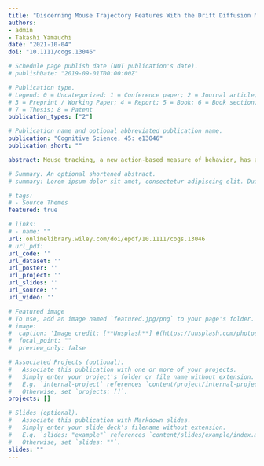 ```yaml
---
title: "Discerning Mouse Trajectory Features With the Drift Diffusion Model"
authors:
- admin
- Takashi Yamauchi
date: "2021-10-04"
doi: "10.1111/cogs.13046"

# Schedule page publish date (NOT publication's date).
# publishDate: "2019-09-01T00:00:00Z"

# Publication type.
# Legend: 0 = Uncategorized; 1 = Conference paper; 2 = Journal article;
# 3 = Preprint / Working Paper; 4 = Report; 5 = Book; 6 = Book section;
# 7 = Thesis; 8 = Patent
publication_types: ["2"]

# Publication name and optional abbreviated publication name.
publication: "Cognitive Science, 45: e13046"
publication_short: ""

abstract: Mouse tracking, a new action-based measure of behavior, has advanced theories of decision making with the notion that cognitive and social decision making is fundamentally dynamic. Implicit in this theory is that people's decision strategies, such as discounting delayed rewards, are stable over task design and that mouse trajectory features correspond to specific segments of decision making. By applying the hierarchical drift diffusion model and the Bayesian delay discounting model, we tested these assumptions. Specifically, we investigated the extent to which the “mouse-tracking” design of decision-making tasks (delay discounting task, DDT and stop-signal task, SST) deviate from the standard “keypress” design of decision making tasks. We found remarkable agreement in delay discounting rates (intertemporal impatience) obtained in the keypress and mouse-tracking versions of DDT (ρ = 0.90) even though these tasks were given about 1 week apart. Rates of evidence accumulation converged well in the two versions (DDT, ρ = .86; SST, ρ = .55). Omission/commission error in SST showed high agreement (ρ = .42, ρ = .53). Mouse-motion features such as maximum velocity and AUC (area under the curve) correlated well with nondecision time (ρ = −.42) and boundary separation (ρ = .44)—the amount of information needed to accumulate prior to making a response. These results indicate that the response time (RT) and motion-based decision tasks converge well at a fundamental level, and that mouse-tracking features such as AUC and maximum velocity do indicate the degree of decision conflict and impulsivity.

# Summary. An optional shortened abstract.
# summary: Lorem ipsum dolor sit amet, consectetur adipiscing elit. Duis posuere tellus ac convallis placerat. Proin tincidunt magna sed ex sollicitudin condimentum.

# tags:
# - Source Themes
featured: true

# links:
# - name: ""
url: onlinelibrary.wiley.com/doi/epdf/10.1111/cogs.13046
# url_pdf: 
url_code: ''
url_dataset: ''
url_poster: ''
url_project: ''
url_slides: ''
url_source: ''
url_video: ''

# Featured image
# To use, add an image named `featured.jpg/png` to your page's folder. 
# image:
#  caption: 'Image credit: [**Unsplash**] #(https://unsplash.com/photos/jdD8gXaTZsc)'
#  focal_point: ""
#  preview_only: false

# Associated Projects (optional).
#   Associate this publication with one or more of your projects.
#   Simply enter your project's folder or file name without extension.
#   E.g. `internal-project` references `content/project/internal-project/index.md`.
#   Otherwise, set `projects: []`.
projects: []

# Slides (optional).
#   Associate this publication with Markdown slides.
#   Simply enter your slide deck's filename without extension.
#   E.g. `slides: "example"` references `content/slides/example/index.md`.
#   Otherwise, set `slides: ""`.
slides: ""
---
```


